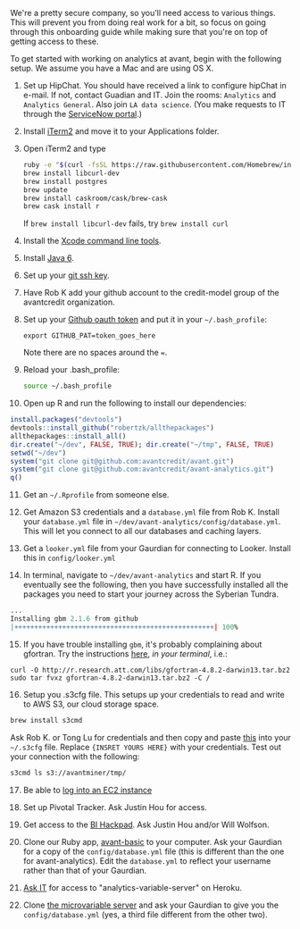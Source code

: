 We're a pretty secure company, so you'll need access to various things.  This will prevent you from doing real work for a bit, so focus on going through this onboarding guide while making sure that you're on top of getting access to these.

To get started with working on analytics at avant, begin with the following setup. We assume you have a Mac and are using OS X.

1. Set up HipChat.  You should have received a link to configure hipChat in e-mail.  If not, contact Guadian and IT.  Join the rooms: `Analytics` and `Analytics General`.  Also join `LA data science`.  (You make requests to IT through the [ServiceNow portal](https://avantcreditcorp.service-now.com/navpage.do).)
 
2. Install [iTerm2](https://iterm2.com/downloads.html) and move it to your Applications folder.

3. Open iTerm2 and type
   
   ```bash
   ruby -e "$(curl -fsSL https://raw.githubusercontent.com/Homebrew/install/master/install)"
   brew install libcurl-dev
   brew install postgres
   brew update
   brew install caskroom/cask/brew-cask
   brew cask install r
   ```

   If `brew install libcurl-dev` fails, try `brew install curl`

4. Install the [Xcode command line tools](http://osxdaily.com/2014/02/12/install-command-line-tools-mac-os-x/). 

5. Install [Java 6](https://support.apple.com/kb/dl1572?locale=en_US).

6. Set up your [git ssh key](https://help.github.com/articles/generating-ssh-keys/).

7. Have Rob K add your github account to the credit-model group of the avantcredit organization.

8. Set up your [Github oauth token](https://gist.github.com/robertzk/c6efef69a92cc3a03753) and put it in your `~/.bash_profile`:
      
   ```
   export GITHUB_PAT=token_goes_here
   ```

   Note there are no spaces around the `=`.
      
9. Reload your .bash_profile:

   ```bash
   source ~/.bash_profile
   ```

10. Open up R and run the following to install our dependencies:

   ```r
   install.packages("devtools")
   devtools::install_github("robertzk/allthepackages")
   allthepackages::install_all()
   dir.create("~/dev", FALSE, TRUE); dir.create("~/tmp", FALSE, TRUE)
   setwd("~/dev")
   system("git clone git@github.com:avantcredit/avant.git")
   system("git clone git@github.com:avantcredit/avant-analytics.git")
   q()
   ```

11. Get an `~/.Rprofile` from someone else.

12. Get Amazon S3 credentials and a `database.yml` file from Rob K.  Install your `database.yml` file in `~/dev/avant-analytics/config/database.yml`.  This will let you connect to all our databases and caching layers.

13. Get a `looker.yml` file from your Gaurdian for connecting to Looker.  Install this in `config/looker.yml`

14. In terminal, navigate to `~/dev/avant-analytics` and start R. If you eventually see the following, then you have successfully installed all the packages you need to start your journey across the Syberian Tundra.

   ```r
   ...
   Installing gbm 2.1.6 from github
   |++++++++++++++++++++++++++++++++++++++++++++++++++| 100%
   ```
      
15. If you have trouble installing `gbm`, it's probably complaining about gfortran.  Try the instructions [here](http://thecoatlessprofessor.com/programming/rcpp-rcpparmadillo-and-os-x-mavericks-lgfortran-and-lquadmath-error/), *in your terminal*, i.e.:
      
   ```
   curl -O http://r.research.att.com/libs/gfortran-4.8.2-darwin13.tar.bz2
   sudo tar fvxz gfortran-4.8.2-darwin13.tar.bz2 -C /
   ```

16. Setup you .s3cfg file. This setups up your credentials to read and write to AWS S3, our cloud storage space. 

   ```bash
   brew install s3cmd
   ```

   Ask Rob K. or Tong Lu for credentials and then copy and paste [this](https://gist.github.com/peterhurford/023bcaee0a27fa77e814) into your `~/.s3cfg` file.
   Replace `{INSRET YOURS HERE}` with your credentials. Test out your connection with the following:

   ```bash
   s3cmd ls s3://avantminer/tmp/
   ```

17. Be able to [log into an EC2 instance](https://github.com/avantcredit/avant-analytics/wiki/Configure-your-new-EC2-instance)

18. Set up Pivotal Tracker.  Ask Justin Hou for access.

19. Get access to the [BI Hackpad](https://businessintelligence.hackpad.com).  Ask Justin Hou and/or Will Wolfson.

20. Clone our Ruby app, [avant-basic](github.com/avantcredit/avant-basic) to your computer.  Ask your Gaurdian for a copy of the `config/database.yml` file (this is different than the one for avant-analytics).  Edit the `database.yml` to reflect your username rather than that of your Gaurdian.

21. [Ask IT](https://avantcreditcorp.service-now.com/navpage.do) for access to "analytics-variable-server" on Heroku.

22. Clone [the microvariable server](https://github.com/avantcredit/analytics-microvariable-server) and ask your Gaurdian to give you the `config/database.yml` (yes, a third file different from the other two).
